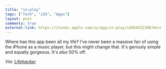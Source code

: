 ```yaml
---
title: "in:play"
tags: ["Tech", "iOS", "Apps"]
layout: post
comments: true
external-link: https://itunes.apple.com/us/app/in-play/id564522300?mt=8
---
```


Where has this app been all my life? I've never been a massive fan of using the iPhone as a music player, but this might change that. It's geniusly simple and equally gorgeous. It's also 50% off.

*Via: [Lifehacker](http://lifehacker.com/5960804/inplay-is-a-minimalist-gestureBased-music-player-for-the-iphone)*
